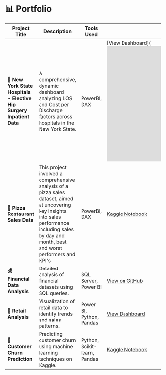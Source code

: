 # 📊 Portfolio

| Project Title                      | Description                                                                 | Tools Used                       | Links                          |
|-----------------------------------|-----------------------------------------------------------------------------|----------------------------------|--------------------------------|
| **🏥 New York State Hospitals - Elective Hip Surgery Inpatient Data**               | A comprehensive, dynamic dashboard analyzing LOS and Cost per Discharge factors across hospitals in the New York State.       | PowerBI, DAX                    | [View Dashboard](<iframe title="Medical" width="600" height="373.5" src="https://app.powerbi.com/view?r=eyJrIjoiOTU5MjI4ZWMtN2I0Ni00ZDYzLTkxMGMtZGFlNDQxNmJkMGZhIiwidCI6ImRkZDQ2NTk0LTZlZGQtNGUzOS05YjMzLTdiNGVlNDlkNGUwZSJ9" frameborder="0" allowFullScreen="true"></iframe>) |
| **🍕 Pizza Restaurant Sales Data**| This project involved a comprehensive analysis of a pizza sales dataset, aimed at uncovering key insights into sales performance including sales by day and month, best and worst performers and KPI's        | PowerBI, DAX | [Kaggle Notebook](https://www.kaggle.com/yourusername/customer-segmentation) |
| **💰 Financial Data Analysis**       | Detailed analysis of financial datasets using SQL queries.                  | SQL Server, Power BI             | [View on GitHub](https://github.com/yourusername/financial-analysis) |
| **🛒 Retail Analysis**               | Visualization of retail data to identify trends and sales patterns.         | Power BI, Python, Pandas         | [View Dashboard](https://app.powerbi.com/view?r=example-link) |
| **🔮 Customer Churn Prediction**     | Predicting customer churn using machine learning techniques on Kaggle.      | Python, Scikit-learn, Pandas     | [Kaggle Notebook](https://www.kaggle.com/yourusername/customer-churn) |
